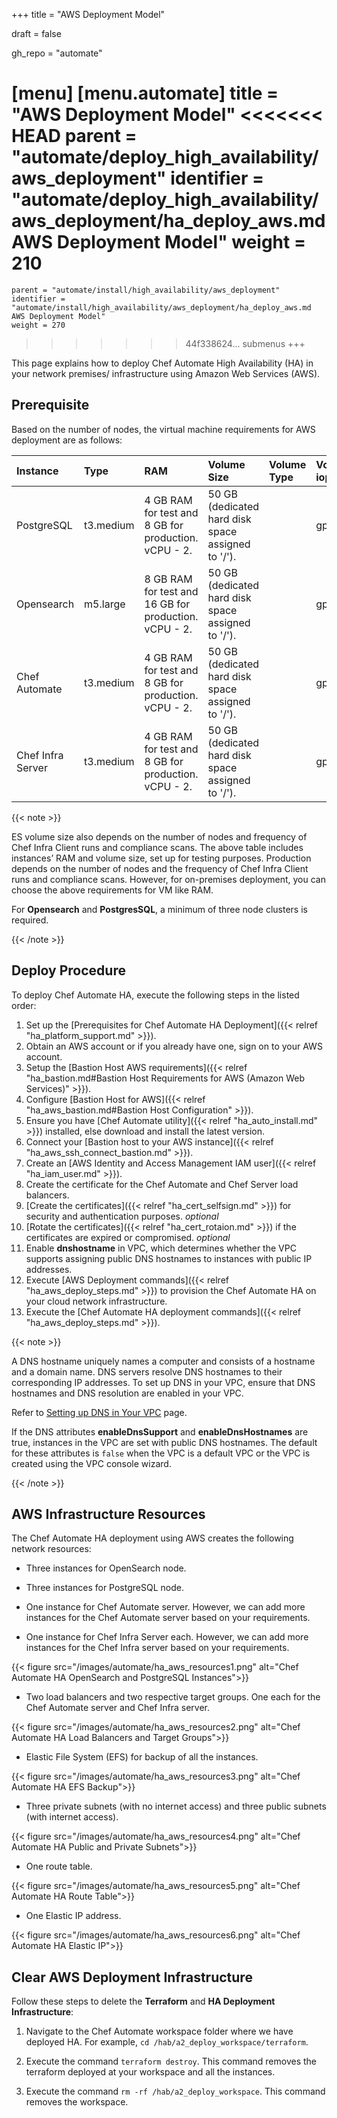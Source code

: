 +++
title = "AWS Deployment Model"

draft = false

gh_repo = "automate"

[menu]
  [menu.automate]
    title = "AWS Deployment Model"
<<<<<<< HEAD
    parent = "automate/deploy_high_availability/aws_deployment"
    identifier = "automate/deploy_high_availability/aws_deployment/ha_deploy_aws.md AWS Deployment Model"
    weight = 210
=======
    parent = "automate/install/high_availability/aws_deployment"
    identifier = "automate/install/high_availability/aws_deployment/ha_deploy_aws.md AWS Deployment Model"
    weight = 270
>>>>>>> 44f338624... submenus
+++

<!-- !-- Chef going to give storage calculator for a customer to provide req and derive their infrastructure.. this calc will be loaded into the doc page?? -->

This page explains how to deploy Chef Automate High Availability (HA) in your network premises/ infrastructure using Amazon Web Services (AWS).

## Prerequisite

Based on the number of nodes, the virtual machine requirements for AWS deployment are as follows:

| Instance          | Type         | RAM                                                   | Volume Size         | Volume Type | Volume iops |
| :---------------  | :----------  | :---------------------------------------------------  | :-----------------  | :---------  | :---------  |
| PostgreSQL        | t3.medium    | 4 GB RAM for test and 8 GB for production. vCPU - 2.  | 50 GB (dedicated hard disk space assigned to '/'). | |gp2 | | 150 |
| Opensearch     | m5.large     | 8 GB RAM for test and 16 GB for production. vCPU - 2. | 50 GB (dedicated hard disk space assigned to '/'). | |gp2 | | 300 |
| Chef Automate     | t3.medium    | 4 GB RAM for test and 8 GB for production. vCPU - 2.  | 50 GB (dedicated hard disk space assigned to '/'). | |gp2 | | 100 |
| Chef Infra Server | t3.medium    | 4 GB RAM for test and 8 GB for production. vCPU - 2.  | 50 GB (dedicated hard disk space assigned to '/'). | |gp2 | | 100 |

{{< note >}}

ES volume size also depends on the number of nodes and frequency of Chef Infra Client runs and compliance scans. The above table includes instances’ RAM and volume size, set up for testing purposes. Production depends on the number of nodes and the frequency of Chef Infra Client runs and compliance scans. However, for on-premises deployment, you can choose the above requirements for VM like RAM.

For **Opensearch** and **PostgresSQL**, a minimum of three node clusters is required.

{{< /note >}}

## Deploy Procedure

To deploy Chef Automate HA, execute the following steps in the listed order:

1. Set up the [Prerequisites for Chef Automate HA Deployment]({{< relref "ha_platform_support.md" >}}).
1. Obtain an AWS account or if you already have one, sign on to your AWS account.
1. Setup the [Bastion Host AWS requirements]({{< relref "ha_bastion.md#Bastion Host Requirements for AWS (Amazon Web Services)" >}}).
1. Configure [Bastion Host for AWS]({{< relref "ha_aws_bastion.md#Bastion Host Configuration" >}}).
1. Ensure you have [Chef Automate utility]({{< relref "ha_auto_install.md" >}}) installed, else download and install the latest version.
1. Connect your [Bastion host to your AWS instance]({{< relref "ha_aws_ssh_connect_bastion.md" >}}).
1. Create an [AWS Identity and Access Management IAM user]({{< relref "ha_iam_user.md" >}}).
1. Create the certificate for the Chef Automate and Chef Server load balancers.
1. [Create the certificates]({{< relref "ha_cert_selfsign.md" >}}) for security and authentication purposes. _optional_
1. [Rotate the certificates]({{< relref "ha_cert_rotaion.md" >}}) if the certificates are expired or compromised. _optional_
1. Enable **dnshostname** in VPC, which determines whether the VPC supports assigning public DNS hostnames to instances with public IP addresses.
1. Execute [AWS Deployment commands]({{< relref "ha_aws_deploy_steps.md" >}}) to provision the Chef Automate HA on your cloud network infrastructure.
1. Execute the [Chef Automate HA deployment commands]({{< relref "ha_aws_deploy_steps.md" >}}).

{{< note >}}

A DNS hostname uniquely names a computer and consists of a hostname and a domain name. DNS servers resolve DNS hostnames to their corresponding IP addresses. To set up DNS in your VPC, ensure that DNS hostnames and DNS resolution are enabled in your VPC.

Refer to [Setting up DNS in Your VPC](https://docs.aws.amazon.com/glue/latest/dg/set-up-vpc-dns.html) page.

If the DNS attributes **enableDnsSupport** and **enableDnsHostnames** are true, instances in the VPC are set with public DNS hostnames. The default for these attributes is `false` when the VPC is a default VPC or the VPC is created using the VPC console wizard.

{{< /note >}}

## AWS Infrastructure Resources

The Chef Automate HA deployment using AWS creates the following network resources:

- Three instances for OpenSearch node.

- Three instances for PostgreSQL node.

- One instance for Chef Automate server. However, we can add more instances for the Chef Automate server based on your requirements.

- One instance for Chef Infra Server each. However, we can add more instances for the Chef Infra server based on your requirements.

{{< figure src="/images/automate/ha_aws_resources1.png" alt="Chef Automate HA OpenSearch and PostgreSQL Instances">}}

- Two load balancers and two respective target groups. One each for the Chef Automate server and Chef Infra server.

{{< figure src="/images/automate/ha_aws_resources2.png" alt="Chef Automate HA Load Balancers and Target Groups">}}

- Elastic File System (EFS) for backup of all the instances.

{{< figure src="/images/automate/ha_aws_resources3.png" alt="Chef Automate HA EFS Backup">}}

- Three private subnets (with no internet access) and three public subnets (with internet access).

{{< figure src="/images/automate/ha_aws_resources4.png" alt="Chef Automate HA Public and Private Subnets">}}

- One route table.

{{< figure src="/images/automate/ha_aws_resources5.png" alt="Chef Automate HA Route Table">}}

- One Elastic IP address.

{{< figure src="/images/automate/ha_aws_resources6.png" alt="Chef Automate HA Elastic IP">}}

## Clear AWS Deployment Infrastructure

Follow these steps to delete the **Terraform** and **HA Deployment Infrastructure**:

1. Navigate to the Chef Automate workspace folder where we have deployed HA. For example, `cd /hab/a2_deploy_workspace/terraform`.

1. Execute the command `terraform destroy`. This command removes the terraform deployed at your workspace and all the instances.

1. Execute the command `rm -rf /hab/a2_deploy_workspace`. This command removes the workspace.
